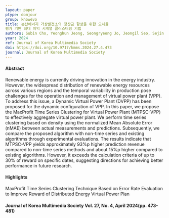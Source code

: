 ```yaml
---
layout: paper
ptype: domjour
group: knowevo
title: 분산에너지 가상발전소의 정산금 향상을 위한 오차율
평가 기반 최대 이익 시계열 클러스터링 기법
authors: Subin Cho, Yeonghun Jeong, Seongryeong Jo, Jeongil Seo, Sejin Chun
year: 2024
ref: Journal of Korea Multimedia Society
doi: https://doi.org/10.9717/kmms.2024.27.4.473
journal: Journal of Korea Multimedia Society
---
```


<h4><span class="badge badge-info">Abstract</span></h4>
Renewable energy is currently driving innovation in the energy industry. However, the widespread distribution of renewable energy resources across various regions and the temporal variability in production pose challenges for the operation and management of virtual power plant (VPP). To address this issue, a Dynamic Virtual Power Plant (DVPP) has been proposed for the dynamic configuration of VPP. In this paper, we propose the MaxProfit Time Series Clustering for Virtual Power Plant (MTPSC-VPP) to effectively aggregate virtual power plant. We perform time series clustering based on density using the normalized Mean Absolute Error (nMAE) between actual measurements and predictions. Subsequently, we compare the proposed algorithm with non-time series and existing algorithms through experimental evaluations. The results indicate that MTPSC-VPP yields approximately 93%p higher prediction revenue compared to non-time series methods and about 15%p higher compared to existing algorithms. However, it exceeds the calculation criteria of up to 30% of reward on specific dates, suggesting directions for achieving better performance in future research.

<h4><span class="badge badge-info">Highlights</span></h4>

<div class="alert alert-warning" role="alert">
   MaxProfit Time Series Clustering Technique Based on Error Rate Evaluation to Improve Reward of Distributed Energy Virtual Power Plan
</div>

<h4><span class="badge badge-info">Journal of Korea Multimedia Society Vol. 27, No. 4, April 2024(pp. 473-481)</span></h4> 
